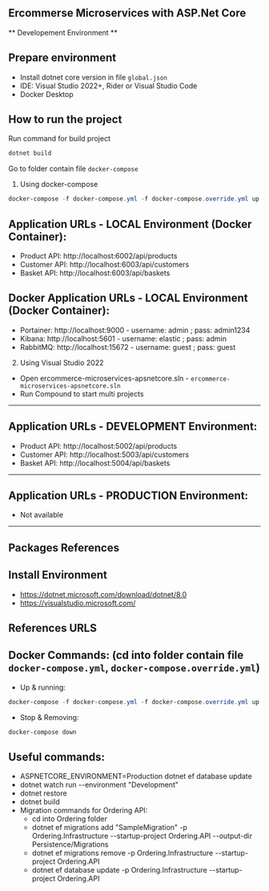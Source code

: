 ## Ercommerse Microservices with ASP.Net Core

** Developement Environment **
## Prepare environment

* Install dotnet core version in file `global.json`
* IDE: Visual Studio 2022+, Rider or Visual Studio Code
* Docker Desktop
## How to run the project

Run command for build project
```Powershell
dotnet build
```
Go to folder contain file `docker-compose`

1. Using docker-compose
```Powershell
docker-compose -f docker-compose.yml -f docker-compose.override.yml up -d --remove-orphans
```

## Application URLs - LOCAL Environment (Docker Container):
- Product API: http://localhost:6002/api/products
- Customer API: http://localhost:6003/api/customers
- Basket API: http://localhost:6003/api/baskets

## Docker Application URLs - LOCAL Environment (Docker Container):
- Portainer: http://localhost:9000 - username: admin ; pass: admin1234
- Kibana: http://localhost:5601 - username: elastic ; pass: admin
- RabbitMQ: http://localhost:15672 - username: guest ; pass: guest

2. Using Visual Studio 2022
- Open ercommerce-microservices-apsnetcore.sln - `ercommerce-microservices-apsnetcore.sln`
- Run Compound to start multi projects
---
## Application URLs - DEVELOPMENT Environment:
- Product API: http://localhost:5002/api/products
- Customer API: http://localhost:5003/api/customers
- Basket API: http://localhost:5004/api/baskets
---
## Application URLs - PRODUCTION Environment:
- Not available
---
## Packages References

## Install Environment

- https://dotnet.microsoft.com/download/dotnet/8.0
- https://visualstudio.microsoft.com/

## References URLS

## Docker Commands: (cd into folder contain file `docker-compose.yml`, `docker-compose.override.yml`)

- Up & running:
```Powershell
docker-compose -f docker-compose.yml -f docker-compose.override.yml up -d --remove-orphans --build
```
- Stop & Removing:
```Powershell
docker-compose down
```

## Useful commands:

- ASPNETCORE_ENVIRONMENT=Production dotnet ef database update
- dotnet watch run --environment "Development"
- dotnet restore
- dotnet build
- Migration commands for Ordering API:
  - cd into Ordering folder
  - dotnet ef migrations add "SampleMigration" -p Ordering.Infrastructure --startup-project Ordering.API --output-dir Persistence/Migrations
  - dotnet ef migrations remove -p Ordering.Infrastructure --startup-project Ordering.API
  - dotnet ef database update -p Ordering.Infrastructure --startup-project Ordering.API